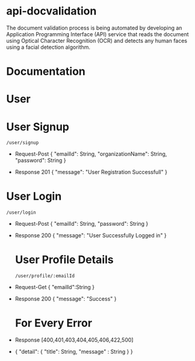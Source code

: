 # api-docvalidation

The document validation process is being automated by developing an Application Programming Interface (API) service that reads the document using Optical Character Recognition (OCR) and detects any human faces using a facial detection algorithm.

# Documentation

# User 
# User Signup

    /user/signup
    
- Request-Post
  {
   "emailId": String,
   "organizationName": String,
   "password": String
  }

- Response 201
  {
    "message": "User Registration Successfull"
  }
    
# User Login

    /user/login
    
- Request-Post
  {
   "emailId": String,
   "password": String
  }

- Response 200
  {
    "message": "User Successfully Logged in"
  }    
  
  # User Profile Details
  
      /user/profile/:emailId
      
- Request-Get
  {
    "emailId":String
  }
  
- Response 200
  {
    "message": "Success"
  }
  
  # For Every Error

- Response [400,401,403,404,405,406,422,500]
- {
  "detail": 
  {
  "title": String<Short Description>,
  "message" : String <Large Description>
  }
  }
  
  
    
